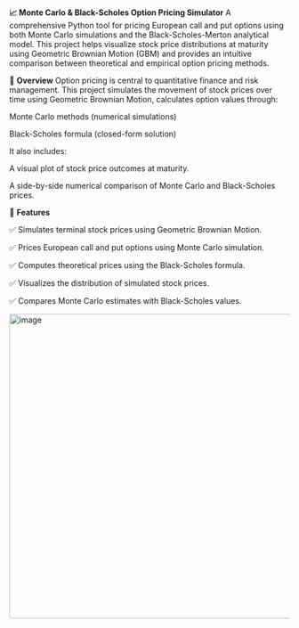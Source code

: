 **📈 Monte Carlo & Black-Scholes Option Pricing Simulator**
A comprehensive Python tool for pricing European call and put options using both Monte Carlo simulations and the Black-Scholes-Merton analytical model. This project helps visualize stock price distributions at maturity using Geometric Brownian Motion (GBM) and provides an intuitive comparison between theoretical and empirical option pricing methods.

🧠 **Overview**
Option pricing is central to quantitative finance and risk management. This project simulates the movement of stock prices over time using Geometric Brownian Motion, calculates option values through:

Monte Carlo methods (numerical simulations)

Black-Scholes formula (closed-form solution)

It also includes:

A visual plot of stock price outcomes at maturity.

A side-by-side numerical comparison of Monte Carlo and Black-Scholes prices.

🚀 **Features**

✅ Simulates terminal stock prices using Geometric Brownian Motion.

✅ Prices European call and put options using Monte Carlo simulation.

✅ Computes theoretical prices using the Black-Scholes formula.

✅ Visualizes the distribution of simulated stock prices.

✅ Compares Monte Carlo estimates with Black-Scholes values.

<img width="859" height="547" alt="image" src="https://github.com/user-attachments/assets/b9667f15-c606-4af1-a55f-9ca93a81dec8" />

